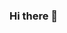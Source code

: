 ### Hi there 👋

<!--
**devashish9599/devashish9599** is a ✨ _special_ ✨ repository because its `README.md` (this file) appears on your GitHub profile.

Here are some ideas to get you started:

- 🔭 I’m currently working on ...Spring Boot and AWS
- 🌱 I’m currently learning ...React.js
- 👯 I’m looking to collaborate on ...Spring boot and core Java
- 🤔 I’m looking for help with ...AWS
- 💬 Ask me about ...Anything
- 📫 How to reach me: ...bdevashish32@gmail.com   
- 😄 Pronouns: ...He/Him
-->

